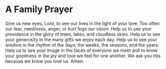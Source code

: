 # A Family Prayer
Give us new eyes, Lord, to see our lives
in the light of your love.
Too often our fear, neediness, anger,
or hurt fogs our vision.
Help us to see your providence in the glory of trees, lakes, and cloudless skies.
Help us to see your generosity in the many gifts we enjoy each day.
Help us to see your wisdom in the rhythm of the days, the weeks, the seasons, and the years.
Help us to see your image in the faces of everyone we meet and to know
your goodness in the joy and love
we feel for one another.
We ask you this because we know you love us. Amen.